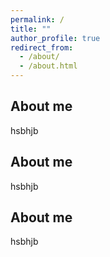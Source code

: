 ```yaml
---
permalink: /
title: ""
author_profile: true
redirect_from: 
  - /about/
  - /about.html
---
```


About me
------
hsbhjb

About me
------
hsbhjb

About me
------
hsbhjb
